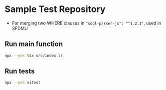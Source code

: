 # Sample Test Repository

- For merging two WHERE clauses in `"soql-parser-js": "^1.2.1"`, used in SFDMU

## Run main function

```sh
npx --yes tsx src/index.ts
```

## Run tests

```sh
npx --yes vitest
```